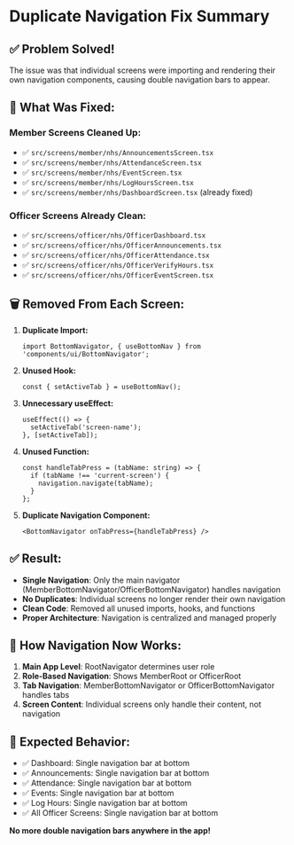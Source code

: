# Duplicate Navigation Fix Summary

## ✅ **Problem Solved!**

The issue was that individual screens were importing and rendering their own navigation components, causing double navigation bars to appear.

## 🔧 **What Was Fixed:**

### **Member Screens Cleaned Up:**
- ✅ `src/screens/member/nhs/AnnouncementsScreen.tsx`
- ✅ `src/screens/member/nhs/AttendanceScreen.tsx`
- ✅ `src/screens/member/nhs/EventScreen.tsx`
- ✅ `src/screens/member/nhs/LogHoursScreen.tsx`
- ✅ `src/screens/member/nhs/DashboardScreen.tsx` (already fixed)

### **Officer Screens Already Clean:**
- ✅ `src/screens/officer/nhs/OfficerDashboard.tsx`
- ✅ `src/screens/officer/nhs/OfficerAnnouncements.tsx`
- ✅ `src/screens/officer/nhs/OfficerAttendance.tsx`
- ✅ `src/screens/officer/nhs/OfficerVerifyHours.tsx`
- ✅ `src/screens/officer/nhs/OfficerEventScreen.tsx`

## 🗑️ **Removed From Each Screen:**

1. **Duplicate Import:**
   ```tsx
   import BottomNavigator, { useBottomNav } from 'components/ui/BottomNavigator';
   ```

2. **Unused Hook:**
   ```tsx
   const { setActiveTab } = useBottomNav();
   ```

3. **Unnecessary useEffect:**
   ```tsx
   useEffect(() => {
     setActiveTab('screen-name');
   }, [setActiveTab]);
   ```

4. **Unused Function:**
   ```tsx
   const handleTabPress = (tabName: string) => {
     if (tabName !== 'current-screen') {
       navigation.navigate(tabName);
     }
   };
   ```

5. **Duplicate Navigation Component:**
   ```tsx
   <BottomNavigator onTabPress={handleTabPress} />
   ```

## ✅ **Result:**

- **Single Navigation**: Only the main navigator (MemberBottomNavigator/OfficerBottomNavigator) handles navigation
- **No Duplicates**: Individual screens no longer render their own navigation
- **Clean Code**: Removed all unused imports, hooks, and functions
- **Proper Architecture**: Navigation is centralized and managed properly

## 🎯 **How Navigation Now Works:**

1. **Main App Level**: RootNavigator determines user role
2. **Role-Based Navigation**: Shows MemberRoot or OfficerRoot
3. **Tab Navigation**: MemberBottomNavigator or OfficerBottomNavigator handles tabs
4. **Screen Content**: Individual screens only handle their content, not navigation

## 🚀 **Expected Behavior:**

- ✅ Dashboard: Single navigation bar at bottom
- ✅ Announcements: Single navigation bar at bottom
- ✅ Attendance: Single navigation bar at bottom
- ✅ Events: Single navigation bar at bottom
- ✅ Log Hours: Single navigation bar at bottom
- ✅ All Officer Screens: Single navigation bar at bottom

**No more double navigation bars anywhere in the app!**